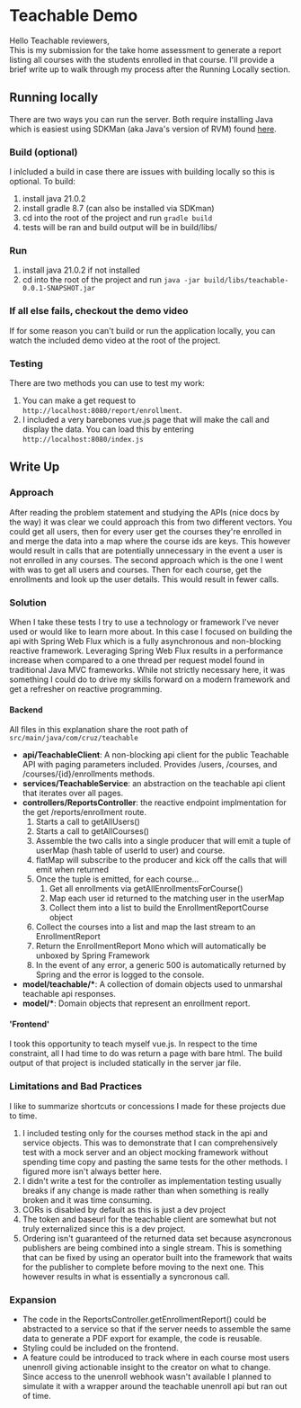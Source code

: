# Teachable Demo
Hello Teachable reviewers,  
This is my submission for the take home assessment to generate a report listing all courses with the students enrolled in that course. I'll provide a brief write up to walk through my process after the Running Locally section. 
## Running locally
There are two ways you can run the server. Both require installing Java which is easiest using SDKMan (aka Java's version of RVM) found [here](https://sdkman.io/). 
### Build (optional)
I inlcluded a build in case there are issues with building locally so this is optional. To build:
1. install java 21.0.2
2. install gradle 8.7 (can also be installed via SDKman)
3. cd into the root of the project and run `gradle build`
4. tests will be ran and build output will be in build/libs/
### Run
1. install java 21.0.2 if not installed
2. cd into the root of the project and run `java -jar build/libs/teachable-0.0.1-SNAPSHOT.jar`
### If all else fails, checkout the demo video
If for some reason you can't build or run the application locally, you can watch the included demo video at the root of the project. 
### Testing
There are two methods you can use to test my work:
1. You can make a get request to `http://localhost:8080/report/enrollment`.
2. I included a very barebones vue.js page that will make the call and display the data. You can load this by entering `http://localhost:8080/index.js`
## Write Up
### Approach
After reading the problem statement and studying the APIs (nice docs by the way) it was clear we could approach this from two different vectors. You could get all users, then for every user get the courses they're enrolled in and merge the data into a map where the course ids are keys. This however would result in calls that are potentially unnecessary in the event a user is not enrolled in any courses. The second approach which is the one I went with was to get all users and courses. Then for each course, get the enrollments and look up the user details. This would result in fewer calls.
### Solution
When I take these tests I try to use a technology or framework I've never used or would like to learn more about. In this case I focused on building the api with Spring Web Flux which is a fully asynchronous and non-blocking reactive framework. Leveraging Spring Web Flux results in a performance increase when compared to a one thread per request model found in traditional Java MVC frameworks. While not strictly necessary here, it was something I could do to drive my skills forward on a modern framework and get a refresher on reactive programming. 
#### Backend
All files in this explanation share the root path of `src/main/java/com/cruz/teachable`
- **api/TeachableClient**: A non-blocking api client for the public Teachable API with paging parameters included. Provides /users, /courses, and /courses/{id}/enrollments methods. 
- **services/TeachableService**: an abstraction on the teachable api client that iterates over all pages.
- **controllers/ReportsController**: the reactive endpoint implmentation for the get /reports/enrollment route. 
    1. Starts a call to getAllUsers()
    2. Starts a call to getAllCourses()
    3. Assemble the two calls into a single producer that will emit a tuple of userMap (hash table of userId to user) and course.
    4. flatMap will subscribe to the producer and kick off the calls that will emit when returned
    5. Once the tuple is emitted, for each course...
        1. Get all enrollments via getAllEnrollmentsForCourse()
        2. Map each user id returned to the matching user in the userMap
        3. Collect them into a list to build the EnrollmentReportCourse object
    6. Collect the courses into a list and map the last stream to an EnrollmentReport
    7. Return the EnrollmentReport Mono which will automatically be unboxed by Spring Framework
    8. In the event of any error, a generic 500 is automatically returned by Spring and the error is logged to the console.
- **model/teachable/\***: A collection of domain objects used to unmarshal teachable api responses.
- **model/\***: Domain objects that represent an enrollment report.
#### 'Frontend'
I took this opportunity to teach myself vue.js. In respect to the time constraint, all I had time to do was return a page with bare html. The build output of that project is included statically in the server jar file.
### Limitations and Bad Practices
I like to summarize shortcuts or concessions I made for these projects due to time. 
1. I included testing only for the courses method stack in the api and service objects. This was to demonstrate that I can comprehensively test with a mock server and an object mocking framework without spending time copy and pasting the same tests for the other methods. I figured more isn't always better here.
2. I didn't write a test for the controller as implementation testing usually breaks if any change is made rather than when something is really broken and it was time consuming.
3. CORs is disabled by default as this is just a dev project
4. The token and baseurl for the teachable client are somewhat but not truly externalized since this is a dev project. 
5. Ordering isn't guaranteed of the returned data set because asyncronous publishers are being combined into a single stream. This is something that can be fixed by using an operator built into the framework that waits for the publisher to complete before moving to the next one. This however results in what is essentially a syncronous call.
### Expansion
- The code in the ReportsController.getEnrollmentReport() could be abstracted to a service so that if the server needs to assemble the same data to generate a PDF export for example, the code is reusable. 
- Styling could be included on the frontend.
- A feature could be introduced to track where in each course most users unenroll giving actionable insight to the creator on what to change. Since access to the unenroll webhook wasn't available I planned to simulate it with a wrapper around the teachable unenroll api but ran out of time. 